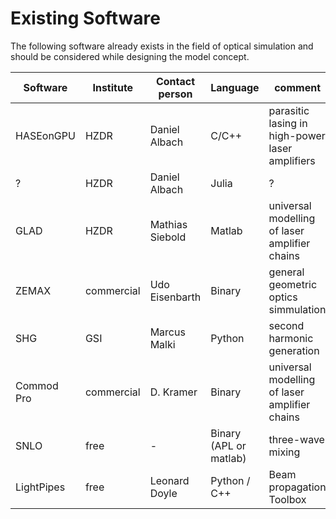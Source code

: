 # Existing Software

The following software already exists in the field of optical simulation and should be considered while designing the model concept.

|Software  |Institute |Contact person  |Language                |comment                                        |
|----------|----------|----------------|------------------------|-----------------------------------------------|
|HASEonGPU |HZDR      |Daniel Albach   |C/C++                   |parasitic lasing in high-power laser amplifiers|
|?         |HZDR      |Daniel Albach   |Julia                   |?                                              |
|GLAD      |HZDR      |Mathias Siebold |Matlab                  |universal modelling of laser amplifier chains  |
|ZEMAX     |commercial|Udo Eisenbarth  |Binary                  |general geometric optics simmulation           |
|SHG       |GSI       |Marcus Malki    |Python                  |second harmonic generation                     |
|Commod Pro|commercial|D. Kramer       |Binary                  |universal modelling of laser amplifier chains  |
|SNLO      |free      |-               |Binary (APL or matlab)  |three-wave mixing                              |
|LightPipes|free      |Leonard Doyle   |Python / C++            |Beam propagation Toolbox                       |

